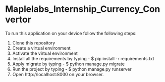 # Maplelabs_Internship_Currency_Convertor

To run this application on your device follow the following steps:
1. Clone this repository
2. Create a virtual environment
3. Activate the virtual environment
4. Install all the requirements by typing - $ pip install -r requirements.txt
5. Apply migrate by typing -  $ python manage.py migrate
6. Run the project by typing - $ python manage.py runserver
7. Open http://localhost:8000 on your browser.
